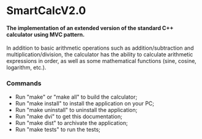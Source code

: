 # SmartCalcV2.0
#### The implementation of an extended version of the standard C++ calculator using MVC pattern.
In addition to basic arithmetic operations such as addition/subtraction and multiplication/division,
the calculator has the ability to calculate arithmetic expressions in order,
as well as some mathematical functions (sine, cosine, logarithm, etc.).

### Commands
 * Run "make" or "make all" to build the calculator;
 * Run "make install" to install the application on your PC;
 * Run "make uninstall" to uninstall the application;
 * Run "make dvi" to get this documentation;
 * Run "make dist" to archivate the application;
 * Run "make tests" to run the tests;

